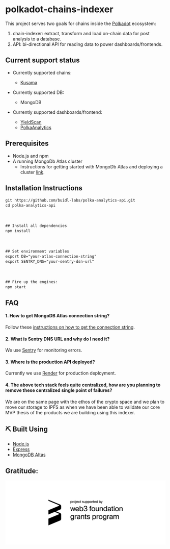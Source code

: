 # polkadot-chains-indexer

This project serves two goals for chains inside the [Polkadot](https://polkadot.network/) ecosystem:

1. chain-indexer: extract, transform and load on-chain data for post analysis to a database.
2. API: bi-directional API for reading data to power dashboards/frontends.

## Current support status <a name = "Current Support"></a>

- Currently supported chains:

  - [Kusama](https://kusama.network/)

- Currently supported DB:

  - MongoDB

- Currently supported dashboards/frontend:
  - [YieldScan](https://yieldscan.surge.sh/#/)
  - [PolkaAnalytics](https://polkanalytics.com/#/dashboard)

## Prerequisites <a name = "prerequisites"></a>

- Node.js and npm
- A running MongoDb Atlas cluster
  - Instructions for getting started with MongoDb Atlas and deploying a cluster [link](https://docs.atlas.mongodb.com/getting-started/).

## Installation Instructions <a name = "installation"></a>

```
git https://github.com/buidl-labs/polka-analytics-api.git
cd polka-analytics-api



## Install all dependencies
npm install



## Set environment variables
export DB="your-atlas-connection-string"
export SENTRY_DNS="your-sentry-dsn-url"



## Fire up the engines:
npm start

```

## FAQ <a name = "usage"></a>

#### 1. How to get MongoDB Atlas connection string?

Follow these [instructions on how to get the connection string](https://docs.atlas.mongodb.com/tutorial/connect-to-your-cluster/#connect-to-your-atlas-cluster).

#### 2. What is Sentry DNS URL and why do I need it?

We use [Sentry](https://sentry.io/welcome/) for monitoring errors.

#### 3. Where is the production API deployed?

Currently we use [Render](https://render.com/) for production deployment.

#### 4. The above tech stack feels quite centralized, how are you planning to remove these centralized single point of failures?

We are on the same page with the ethos of the crypto space and we plan to move our storage to IPFS as when we have been able to validate our core MVP thesis of the products we are building using this indexer.

## ⛏️ Built Using <a name = "built_using"></a>

- [Node.js](https://nodejs.org/en/)
- [Express](https://expressjs.com/)
- [MongoDB Altas](https://www.mongodb.com/cloud/atlas)

## Gratitude:

<img src="./.github/web3 foundation_grants_badge_black.png">
